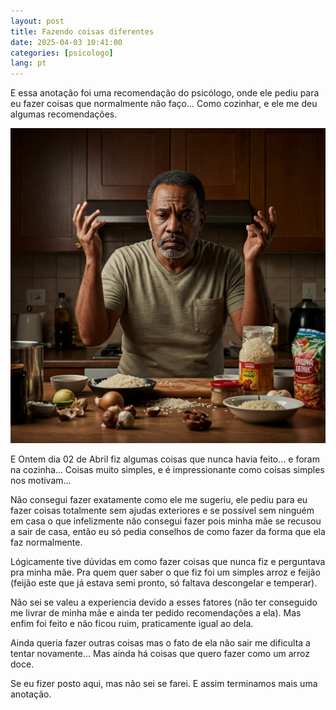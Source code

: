```yaml
---
layout: post
title: Fazendo coisas diferentes 
date: 2025-04-03 10:41:00
categories: [psicologo]
lang: pt
---
```

E essa anotação foi uma recomendação do psicólogo, onde ele pediu para eu fazer coisas que normalmente não faço... Como cozinhar, e ele me deu algumas recomendações.

![Fazendo coisas diferentes, na cozinha](/assets/imagens/fazendo-coisas-diferentes.jpeg)

E Ontem dia 02 de Abril fiz algumas coisas que nunca havia feito... e foram na cozinha... Coisas muito simples, e é impressionante como coisas simples nos motivam...

Não consegui fazer exatamente como ele me sugeriu, ele pediu para eu fazer coisas totalmente sem ajudas exteriores e se possível sem ninguém em casa o que infelizmente não consegui fazer pois minha mãe se recusou a sair de casa, então eu só pedia conselhos de como fazer da forma que ela faz normalmente.

Lógicamente tive dúvidas em como fazer coisas que nunca fiz e perguntava pra minha mãe. Pra quem quer saber o que fiz foi um simples arroz e feijão (feijão este que já estava semi pronto, só faltava descongelar e temperar).

Não sei se valeu a experiencia devido a esses fatores (não ter conseguido me livrar de minha mãe e ainda ter pedido recomendações a ela). Mas enfim foi feito e não ficou ruim, praticamente igual ao dela.

Ainda queria fazer outras coisas mas o fato de ela não sair me dificulta a tentar novamente... Mas ainda há coisas que quero fazer como um arroz doce.

Se eu fizer posto aqui, mas não sei se farei. E assim terminamos mais uma anotação.